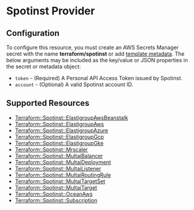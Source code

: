 # Spotinst Provider

## Configuration

To configure this resource, you must create an AWS Secrets Manager secret with the name **terraform/spotinst** or add [template metadata](https://github.com/iann0036/tf-cfn-provider/blob/master/examples/metadata.yaml). The below arguments may be included as the key/value or JSON properties in the secret or metadata object:

* `token` - (Required) A Personal API Access Token issued by Spotinst.
* `account` - (Optional) A valid Spotinst account ID.


## Supported Resources

* [Terraform::Spotinst::ElastigroupAwsBeanstalk](ElastigroupAwsBeanstalk.md)
* [Terraform::Spotinst::ElastigroupAws](ElastigroupAws.md)
* [Terraform::Spotinst::ElastigroupAzure](ElastigroupAzure.md)
* [Terraform::Spotinst::ElastigroupGcp](ElastigroupGcp.md)
* [Terraform::Spotinst::ElastigroupGke](ElastigroupGke.md)
* [Terraform::Spotinst::Mrscaler](Mrscaler.md)
* [Terraform::Spotinst::MultaiBalancer](MultaiBalancer.md)
* [Terraform::Spotinst::MultaiDeployment](MultaiDeployment.md)
* [Terraform::Spotinst::MultaiListener](MultaiListener.md)
* [Terraform::Spotinst::MultaiRoutingRule](MultaiRoutingRule.md)
* [Terraform::Spotinst::MultaiTargetSet](MultaiTargetSet.md)
* [Terraform::Spotinst::MultaiTarget](MultaiTarget.md)
* [Terraform::Spotinst::OceanAws](OceanAws.md)
* [Terraform::Spotinst::Subscription](Subscription.md)